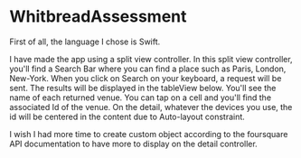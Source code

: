 # WhitbreadAssessment

First of all, the language I chose is Swift.

I have made the app using a split view controller.
In this split view controller, you'll find a Search Bar where you can find a place such as Paris, London, New-York.
When you click on Search on your keyboard, a request will be sent.
The results will be displayed in the tableView below. You'll see the name of each returned venue.
You can tap on a cell and you'll find the associated Id of the venue. On the detail, whatever the devices you use, the id will be centered in the content due to Auto-layout constraint.

I wish I had more time to create custom object according to the foursquare API documentation to have more to display on the detail controller.

